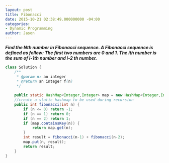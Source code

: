 ```yaml
---
layout: post
title: Fibonacci
date: 2015-10-21 02:38:49.000000000 -04:00
categories:
- Dynamic Programming
author: Jason
---
```

<p><strong><em>Find the Nth number in Fibonacci sequence. A Fibonacci sequence is defined as follow: The first two numbers are 0 and 1. The ith number is the sum of i-1th number and i-2 th number.</em></strong></p>


``` java
class Solution {
    /**
     * @param n: an integer
     * @return an integer f(n)
     */
    
    public static HashMap<Integer,Integer> map = new HashMap<Integer,Integer>();
    //create a static hashmap to be used during recursion
    public int fibonacci(int n) {
        if (n <= 0) return -1;
        if (n == 1) return 0;
        if (n == 2) return 1;
        if (map.containsKey(n)) {
            return map.get(n);
        }
        int result = fibonacci(n-1) + fibonacci(n-2);
        map.put(n, result);
        return result;
    }
}
```

